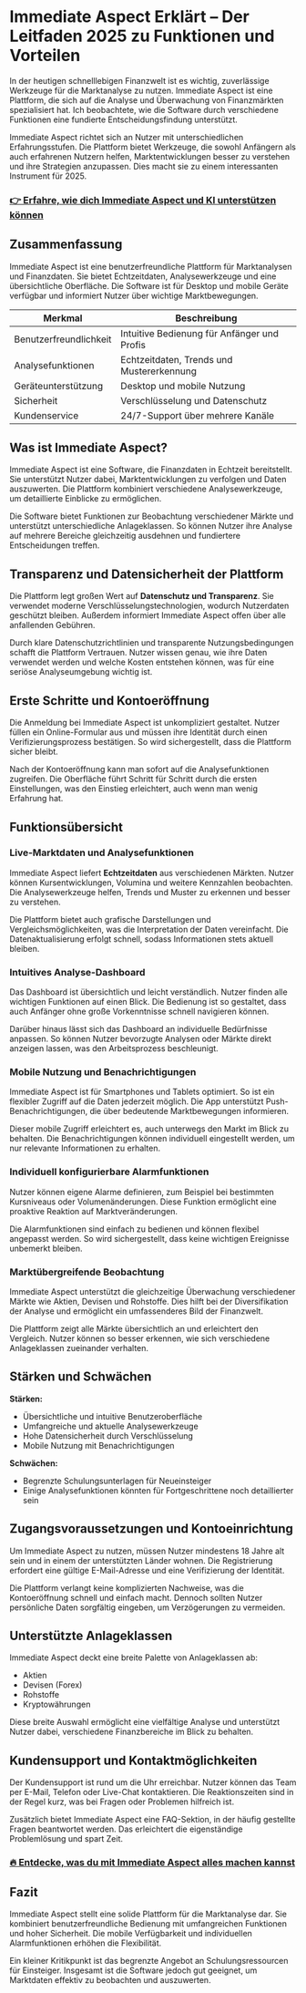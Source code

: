 # Immediate Aspect Erklärt – Der Leitfaden 2025 zu Funktionen und Vorteilen
   
In der heutigen schnelllebigen Finanzwelt ist es wichtig, zuverlässige Werkzeuge für die Marktanalyse zu nutzen. Immediate Aspect ist eine Plattform, die sich auf die Analyse und Überwachung von Finanzmärkten spezialisiert hat. Ich beobachtete, wie die Software durch verschiedene Funktionen eine fundierte Entscheidungsfindung unterstützt.

Immediate Aspect richtet sich an Nutzer mit unterschiedlichen Erfahrungsstufen. Die Plattform bietet Werkzeuge, die sowohl Anfängern als auch erfahrenen Nutzern helfen, Marktentwicklungen besser zu verstehen und ihre Strategien anzupassen. Dies macht sie zu einem interessanten Instrument für 2025.

### [👉 Erfahre, wie dich Immediate Aspect und KI unterstützen können](https://t.co/c7EbEaQmZ5)
## Zusammenfassung  
Immediate Aspect ist eine benutzerfreundliche Plattform für Marktanalysen und Finanzdaten. Sie bietet Echtzeitdaten, Analysewerkzeuge und eine übersichtliche Oberfläche. Die Software ist für Desktop und mobile Geräte verfügbar und informiert Nutzer über wichtige Marktbewegungen.

| Merkmal                     | Beschreibung                                      |
|-----------------------------|-------------------------------------------------|
| Benutzerfreundlichkeit       | Intuitive Bedienung für Anfänger und Profis     |
| Analysefunktionen            | Echtzeitdaten, Trends und Mustererkennung       |
| Geräteunterstützung          | Desktop und mobile Nutzung                        |
| Sicherheit                  | Verschlüsselung und Datenschutz                  |
| Kundenservice               | 24/7-Support über mehrere Kanäle                 |

## Was ist Immediate Aspect?  
Immediate Aspect ist eine Software, die Finanzdaten in Echtzeit bereitstellt. Sie unterstützt Nutzer dabei, Marktentwicklungen zu verfolgen und Daten auszuwerten. Die Plattform kombiniert verschiedene Analysewerkzeuge, um detaillierte Einblicke zu ermöglichen.

Die Software bietet Funktionen zur Beobachtung verschiedener Märkte und unterstützt unterschiedliche Anlageklassen. So können Nutzer ihre Analyse auf mehrere Bereiche gleichzeitig ausdehnen und fundiertere Entscheidungen treffen.

## Transparenz und Datensicherheit der Plattform  
Die Plattform legt großen Wert auf **Datenschutz und Transparenz**. Sie verwendet moderne Verschlüsselungstechnologien, wodurch Nutzerdaten geschützt bleiben. Außerdem informiert Immediate Aspect offen über alle anfallenden Gebühren.

Durch klare Datenschutzrichtlinien und transparente Nutzungsbedingungen schafft die Plattform Vertrauen. Nutzer wissen genau, wie ihre Daten verwendet werden und welche Kosten entstehen können, was für eine seriöse Analyseumgebung wichtig ist.

## Erste Schritte und Kontoeröffnung  
Die Anmeldung bei Immediate Aspect ist unkompliziert gestaltet. Nutzer füllen ein Online-Formular aus und müssen ihre Identität durch einen Verifizierungsprozess bestätigen. So wird sichergestellt, dass die Plattform sicher bleibt.

Nach der Kontoeröffnung kann man sofort auf die Analysefunktionen zugreifen. Die Oberfläche führt Schritt für Schritt durch die ersten Einstellungen, was den Einstieg erleichtert, auch wenn man wenig Erfahrung hat.

## Funktionsübersicht  
### Live-Marktdaten und Analysefunktionen  
Immediate Aspect liefert **Echtzeitdaten** aus verschiedenen Märkten. Nutzer können Kursentwicklungen, Volumina und weitere Kennzahlen beobachten. Die Analysewerkzeuge helfen, Trends und Muster zu erkennen und besser zu verstehen.

Die Plattform bietet auch grafische Darstellungen und Vergleichsmöglichkeiten, was die Interpretation der Daten vereinfacht. Die Datenaktualisierung erfolgt schnell, sodass Informationen stets aktuell bleiben.

### Intuitives Analyse-Dashboard  
Das Dashboard ist übersichtlich und leicht verständlich. Nutzer finden alle wichtigen Funktionen auf einen Blick. Die Bedienung ist so gestaltet, dass auch Anfänger ohne große Vorkenntnisse schnell navigieren können.

Darüber hinaus lässt sich das Dashboard an individuelle Bedürfnisse anpassen. So können Nutzer bevorzugte Analysen oder Märkte direkt anzeigen lassen, was den Arbeitsprozess beschleunigt.

### Mobile Nutzung und Benachrichtigungen  
Immediate Aspect ist für Smartphones und Tablets optimiert. So ist ein flexibler Zugriff auf die Daten jederzeit möglich. Die App unterstützt Push-Benachrichtigungen, die über bedeutende Marktbewegungen informieren.

Dieser mobile Zugriff erleichtert es, auch unterwegs den Markt im Blick zu behalten. Die Benachrichtigungen können individuell eingestellt werden, um nur relevante Informationen zu erhalten.

### Individuell konfigurierbare Alarmfunktionen  
Nutzer können eigene Alarme definieren, zum Beispiel bei bestimmten Kursniveaus oder Volumenänderungen. Diese Funktion ermöglicht eine proaktive Reaktion auf Marktveränderungen.

Die Alarmfunktionen sind einfach zu bedienen und können flexibel angepasst werden. So wird sichergestellt, dass keine wichtigen Ereignisse unbemerkt bleiben.

### Marktübergreifende Beobachtung  
Immediate Aspect unterstützt die gleichzeitige Überwachung verschiedener Märkte wie Aktien, Devisen und Rohstoffe. Dies hilft bei der Diversifikation der Analyse und ermöglicht ein umfassenderes Bild der Finanzwelt.

Die Plattform zeigt alle Märkte übersichtlich an und erleichtert den Vergleich. Nutzer können so besser erkennen, wie sich verschiedene Anlageklassen zueinander verhalten.

## Stärken und Schwächen  
**Stärken:**  
- Übersichtliche und intuitive Benutzeroberfläche  
- Umfangreiche und aktuelle Analysewerkzeuge  
- Hohe Datensicherheit durch Verschlüsselung  
- Mobile Nutzung mit Benachrichtigungen  

**Schwächen:**  
- Begrenzte Schulungsunterlagen für Neueinsteiger  
- Einige Analysefunktionen könnten für Fortgeschrittene noch detaillierter sein  

## Zugangsvoraussetzungen und Kontoeinrichtung  
Um Immediate Aspect zu nutzen, müssen Nutzer mindestens 18 Jahre alt sein und in einem der unterstützten Länder wohnen. Die Registrierung erfordert eine gültige E-Mail-Adresse und eine Verifizierung der Identität.

Die Plattform verlangt keine komplizierten Nachweise, was die Kontoeröffnung schnell und einfach macht. Dennoch sollten Nutzer persönliche Daten sorgfältig eingeben, um Verzögerungen zu vermeiden.

## Unterstützte Anlageklassen  
Immediate Aspect deckt eine breite Palette von Anlageklassen ab:  
- Aktien  
- Devisen (Forex)  
- Rohstoffe  
- Kryptowährungen  

Diese breite Auswahl ermöglicht eine vielfältige Analyse und unterstützt Nutzer dabei, verschiedene Finanzbereiche im Blick zu behalten.

## Kundensupport und Kontaktmöglichkeiten  
Der Kundensupport ist rund um die Uhr erreichbar. Nutzer können das Team per E-Mail, Telefon oder Live-Chat kontaktieren. Die Reaktionszeiten sind in der Regel kurz, was bei Fragen oder Problemen hilfreich ist.

Zusätzlich bietet Immediate Aspect eine FAQ-Sektion, in der häufig gestellte Fragen beantwortet werden. Das erleichtert die eigenständige Problemlösung und spart Zeit.

### [🔥 Entdecke, was du mit Immediate Aspect alles machen kannst](https://t.co/c7EbEaQmZ5)
## Fazit  
Immediate Aspect stellt eine solide Plattform für die Marktanalyse dar. Sie kombiniert benutzerfreundliche Bedienung mit umfangreichen Funktionen und hoher Sicherheit. Die mobile Verfügbarkeit und individuellen Alarmfunktionen erhöhen die Flexibilität.

Ein kleiner Kritikpunkt ist das begrenzte Angebot an Schulungsressourcen für Einsteiger. Insgesamt ist die Software jedoch gut geeignet, um Marktdaten effektiv zu beobachten und auszuwerten.